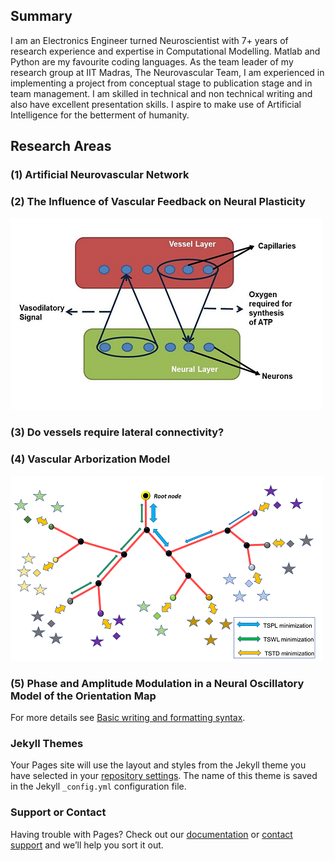 ## Summary

I am an Electronics Engineer turned Neuroscientist with 7+ years of research experience and expertise in Computational Modelling. Matlab and Python are my favourite coding languages.  As the team leader of my research group at IIT Madras, The Neurovascular Team, I am experienced in implementing a project from conceptual stage to publication stage and in team management. I am skilled in technical and non technical writing and also have excellent presentation skills. 
I aspire to make use of Artificial Intelligence for the betterment of humanity.

## Research Areas

### (1) Artificial Neurovascular Network
### (2) The Influence of Vascular Feedback on Neural Plasticity
![fig1](/images/thumbnail.png)
### (3) Do vessels require lateral connectivity? 
### (4) Vascular Arborization Model
![fig2](/images/VAM_thumbnail.png)
### (5) Phase and Amplitude Modulation in a Neural Oscillatory Model of the Orientation Map

<!-- ```markdown
Syntax highlighted code block

# Header 1
## Header 2
### Header 3

- Bulleted
- List

1. Numbered
2. List

**Bold** and _Italic_ and `Code` text

[Link](url) and ![Image](src)
``` -->

For more details see [Basic writing and formatting syntax](https://docs.github.com/en/github/writing-on-github/getting-started-with-writing-and-formatting-on-github/basic-writing-and-formatting-syntax).

### Jekyll Themes

Your Pages site will use the layout and styles from the Jekyll theme you have selected in your [repository settings](https://github.com/bhadrask/bhadrask.github.io/settings/pages). The name of this theme is saved in the Jekyll `_config.yml` configuration file.

### Support or Contact

Having trouble with Pages? Check out our [documentation](https://docs.github.com/categories/github-pages-basics/) or [contact support](https://support.github.com/contact) and we’ll help you sort it out.
